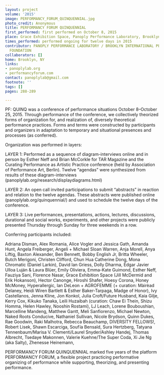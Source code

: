 ```yaml
---
layout: project
volume: '2015'
image: PERFORMANCY_FORUM_QUINQUENNIAL.jpg
photo_credit: Anonymous
title: PERFORMANCY FORUM QUINQUENNIAL
first_performed: first performed on October 8, 2015
place: Grace Exhibition Space, Panoply Performance Laboratory, Brooklyn, NY
times_performed: performed ongoing for twelve days in 2015
contributor: PANOPLY PERFORMANCE LABORATORY / BROOKLYN INTERNATIONAL PERFORMANCE ART
  FOUNDATION
collaborators: []
home: Brooklyn, NY
links: 
- panoplylab.org
- performancyforum.com
contact: panoplylab@gmail.com
footnote: ''
tags: []
pages: 288-289

---
```


PF: QUINQ was a conference of performance situations October 8–October 25, 2015. Through performance of the conference, we collectively theorized forms of organization for, and realization of, diversely theoretical performance practices. Forms and terms were constructed by participants and organizers in adaptation to temporary and situational presences and processes (as conferred).

Organization was performed in layers:

LAYER 1: Performed as a sequence of diagram-interviews online and in person by Esther Neff and Brian McCorkle for TAR Magazine and the Curating Performance as Artistic Practice conference (held by Association of Performance Art, Berlin). Twelve “agendas” were synthesized from results of these diagram-interviews (panoplylab.org/research/displaydiagrams.html)

LAYER 2: An open call invited participations to submit “abstracts” in reaction and relation to the twelve agendas. These abstracts were published online (panoplylab.org/quinquennial/) and used to schedule the twelve days of the conference.

LAYER 3: Live performances, presentations, actions, lectures, discussions, durational and social works, experiments, and other projects were publicly presented Thursday through Sunday for three weekends in a row.

Conferring participants included:

Adriana Disman, Alex Romania, Alice Vogler and Jessica Gath, Amanda Hunt, Angela Freiberger, Angeli + Michael Sloan Warren, Anja Morell, Anya Liftig, Baxton Alexander, Ben Bennett, Bobby English Jr, Britta Wheeler, Butch Merigoni, Christen Clifford, Chun Hua Catherine Dong, Mona Chromatic (Daniel Larkin), David Ian Griess, Dolly Dharma, Édgar Javier Ulloa Luján & Laura Blüer, Emily Oliviera, Emma-Kate Guimond, Esther Neff, Fauziya Sani, Florence Nasar, Grace Exhibition Space (Jill McDermid and Erik Hokanson), Hector Canonge, Hiroshi Shafer, Hoesy Corona, Honey McMoney, Hyperallergic, Ian DeLeon + AGROFEMME (+ curation: Màirèad Delaney, Heidi Wiren Bartlett & Esther Baker-Tarpaga, Madge of Honor), Ivy Castellanos, Jenna Kline, Jon Konkol, Julia Croft/Future Husband, Kaia Gilje, Kerry Cox, Kikuko Tanaka, Leili Huzaibah (curation: Chaw Ei Thein, Shizu Homma, Helen Hawley, Nooshin Rostami), LJ Leach, Lorene Bouboushian, Marcelline Mandeng, Matthew Gantt, Meli Sanfiorenzo, Michael Newton, Naked Roots Conducive, Nathaniel Sullivan, Nicole Brydson, Quinn Dukes, Rae Goodwin, Raki Malhotra, Rebecca Beauchamp, DIVERSITY FELLOWS!, Robert Lisek, Shawn Escarciga, Soufïa Bensaïd, Sura Hertzberg, Tatyana Tennenbaum/Marisa V. Clementi/Laurel Snyder/Ashley Handej, Thomas Albrecht, Tsedaye Makonnen, Valerie Kuehne/The Super Coda, Xi Jie Ng (aka Salty), Zhenesse Heinemann,

PERFORMANCY FORUM QUINQUENNIAL marked five years of the platform PERFORMANCY FORUM, a flexible project practicing performative organizing of performance while supporting, theorizing, and presenting performance.
